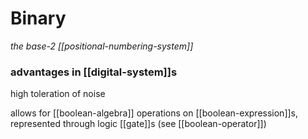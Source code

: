 # Binary

_the base-2 [[positional-numbering-system]]_

### advantages in [[digital-system]]s

high toleration of noise

allows for [[boolean-algebra]] operations on [[boolean-expression]]s, represented through logic [[gate]]s (see [[boolean-operator]])
